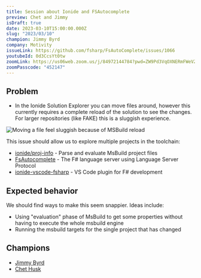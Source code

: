 ```yaml
---
title: Session about Ionide and FSAutocomplete
preview: Chet and Jimmy
isDraft: true
date: 2023-03-10T15:00:00.000Z
slug: "2023/03/10"
champion: Jimmy Byrd
company: Motivity
issueLink: https://github.com/fsharp/FsAutoComplete/issues/1066
youtubeId: 0d3CcsYt0tw
zoomLink: https://us06web.zoom.us/j/84972144784?pwd=ZW9Pd3VqOXNERmFWeVZEeDRWdGpEZz09
zoomPasscode: "452147"
---
```


## Problem

- In the Ionide Solution Explorer you can move files around, however this currently requires a complete reload of the solution to see the changes. For larger repositories (like FAKE) this is a sluggish experience.

<img alt="Moving a file feel sluggish because of MSBuild reload" class="img-fluid" src="https://user-images.githubusercontent.com/1490044/222995329-cc86f4b9-2f5c-49df-b20d-6bbfaee49149.gif"/>

This issue should allow us to explore multiple projects in the toolchain:

- [ionide/proj-info](https://github.com/ionide/proj-info) - Parse and evaluate MsBuild project files
- [FsAutocomplete](https://github.com/fsharp/FsAutoComplete) - The F# language server using Language Server Protocol
- [ionide-vscode-fsharp](https://github.com/ionide/ionide-vscode-fsharp) - VS Code plugin for F# development

## Expected behavior

We should find ways to make this seem snappier. Ideas include:

- Using "evaluation" phase of MsBuild to get some properties without having to execute the whole msbuild engine
- Running the msbuild targets for the single project that has changed

## Champions

- [Jimmy Byrd](https://twitter.com/Jimmy_Byrd)
- [Chet Husk](https://twitter.com/ChetHusk)
